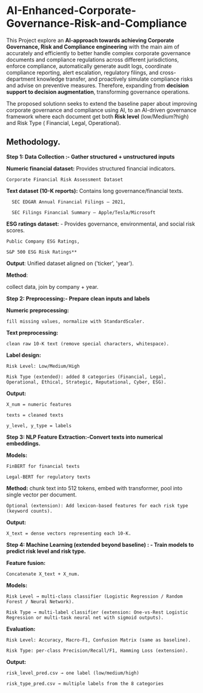 # AI-Enhanced-Corporate-Governance-Risk-and-Compliance

This Project explore an **AI-approach towards achieving Corporate Governance, Risk and Compliance engineering** with the main aim of accurately and efficiently to better handle complex corporate governance documents and compliance regulations across different jurisdictions, enforce compliance, automatically generate audit logs, coordinate compliance reporting, alert escalation, regulatory filings, and cross-department knowledge transfer, and proactively simulate compliance risks and advise on preventive measures. Therefore, expanding from **decision support to decision augmentation**, transforming governance operations. 

The proposed solutionn seeks to extend the baseline paper about improving corporate governance and compliance using AI, to an AI-driven governance framework where each document get both **Risk level** (low/Medium?high) and Risk Type ( Financial, Legal, Operational).

## Methodology.

**Step 1: Data Collection :- Gather structured + unstructured inputs**

  **Numeric financial dataset:** Provides structured financial indicators.
  
    Corporate Financial Risk Assessment Dataset 

  **Text dataset (10-K reports):** Contains long governance/financial texts.
  
      SEC EDGAR Annual Financial Filings – 2021, 
      
      SEC Filings Financial Summary – Apple/Tesla/Microsoft
      
  
  **ESG ratings dataset:** - Provides governance, environmental, and social risk scores. 
  
    Public Company ESG Ratings, 
    
    S&P 500 ESG Risk Ratings** 

**Output**: 
  Unified dataset aligned on ('ticker', 'year').

**Method**: 

  collect data, join by company + year.
  

**Step 2: Preprocessing:- Prepare clean inputs and labels**

  **Numeric preprocessing:** 
  
    fill missing values, normalize with StandardScaler.

  **Text preprocessing:** 
  
    clean raw 10-K text (remove special characters, whitespace).

  **Label design:**
  
    Risk Level: Low/Medium/High
      
    Risk Type (extended): added 8 categories (Financial, Legal, Operational, Ethical, Strategic, Reputational, Cyber, ESG).

      
  **Output:**

    X_num = numeric features
  
    texts = cleaned texts

    y_level, y_type = labels
    

**Step 3: NLP Feature Extraction:-Convert texts into numerical embeddings.**

  **Models:**
  
    FinBERT for financial texts
    
    Legal-BERT for regulatory texts

  **Method:**
    chunk text into 512 tokens, embed with transformer, pool into single vector per document.
  
    Optional (extension): Add lexicon-based features for each risk type (keyword counts).
  
  **Output:**
  
    X_text = dense vectors representing each 10-K.
    

**Step 4: Machine Learning (extended beyond baseline) : - Train models to predict risk level and risk type.**

  **Feature fusion:**
  
    Concatenate X_text + X_num.

  **Models:**

    Risk Level → multi-class classifier (Logistic Regression / Random Forest / Neural Network).

    Risk Type → multi-label classifier (extension: One-vs-Rest Logistic Regression or multi-task neural net with sigmoid outputs).
  
  **Evaluation:**

    Risk Level: Accuracy, Macro-F1, Confusion Matrix (same as baseline).

    Risk Type: per-class Precision/Recall/F1, Hamming Loss (extension).
  
  **Output:**

    risk_level_pred.csv → one label (low/medium/high)

    risk_type_pred.csv → multiple labels from the 8 categories


